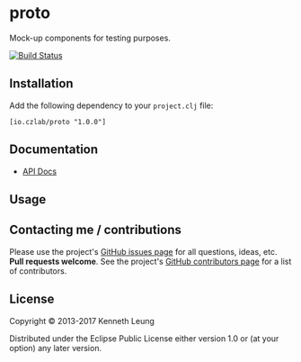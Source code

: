 # proto
Mock-up components for testing purposes.

[![Build Status](https://travis-ci.org/llnek/proto.svg?branch=master)](https://travis-ci.org/llnek/proto)

## Installation

Add the following dependency to your `project.clj` file:

    [io.czlab/proto "1.0.0"]

## Documentation

* [API Docs](https://llnek.github.io/proto/)

## Usage


## Contacting me / contributions

Please use the project's [GitHub issues page] for all questions, ideas, etc. **Pull requests welcome**. See the project's [GitHub contributors page] for a list of contributors.

## License

Copyright © 2013-2017 Kenneth Leung

Distributed under the Eclipse Public License either version 1.0 or (at
your option) any later version.

<!--- links (repos) -->
[CHANGELOG]: https://github.com/llnek/proto/releases
[GitHub issues page]: https://github.com/llnek/proto/issues
[GitHub contributors page]: https://github.com/llnek/proto/graphs/contributors



